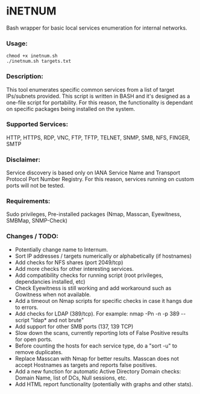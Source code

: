 # iNETNUM
Bash wrapper for basic local services enumeration for internal networks.

### Usage: 
`chmod +x inetnum.sh`    
`./inetnum.sh targets.txt`  

### Description:
This tool enumerates specific common services from a list of target IPs/subnets provided.
This script is written in BASH and it's designed as a one-file script for portability.
For this reason, the functionality is dependant on specific packages being installed on the system.

### Supported Services:
HTTP, HTTPS, RDP, VNC, FTP, TFTP, TELNET, SNMP, SMB, NFS, FINGER, SMTP

### Disclaimer: 
Service discovery is based only on IANA Service Name and Transport Protocol Port Number Registry.
For this reason, services running on custom ports will not be tested.

### Requirements: 
Sudo privileges,
Pre-installed packages (Nmap, Masscan, Eyewitness, SMBMap, SNMP-Check)

### Changes / TODO:
- Potentially change name to Internum.
- Sort IP addresses / targets numerically or alphabetically (if hostnames)
- Add checks for NFS shares (port 2049/tcp)
- Add more checks for other interesting services.
- Add compatibility checks for running script (root privileges, dependancies installed, etc)
- Check Eyewitness is still working and add workaround such as Gowitness when not available.
- Add a timeout on Nmap scripts for specific checks in case it hangs due to errors.
- Add checks for LDAP (389/tcp). For example: nmap -Pn -n -p 389 --script "ldap* and not brute" <IP>
- Add support for other SMB ports (137, 139 TCP)
- Slow down the scans, currently reporting lots of False Positive results for open ports.
- Before counting the hosts for each service type, do a "sort -u" to remove duplicates.
- Replace Masscan with Nmap for better results. Masscan does not accept Hostnames as targets and reports false positives.
- Add a new function for automatic Active Directory Domain checks: Domain Name, list of DCs, Null sessions, etc.
- Add HTML report functionality (potentially with graphs and other stats).
